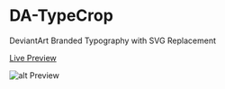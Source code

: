 # DA-TypeCrop
DeviantArt Branded Typography with SVG Replacement

[Live Preview ](https://dl.dropboxusercontent.com/u/5866760/dev/DA-TypeCrop/index.html)

![alt Preview](https://github.com/marioluevanos/DA-TypeCrop/blob/master/preview.jpg)